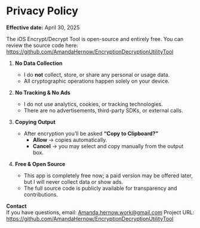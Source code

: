 # Privacy Policy

**Effective date:** April 30, 2025

The iOS Encrypt/Decrypt Tool is open-source and entirely free. You can review the source code here:  
https://github.com/AmandaHernow/EncryptionDecryptionUtilityTool

1. **No Data Collection**  
   - I do **not** collect, store, or share any personal or usage data.  
   - All cryptographic operations happen solely on your device.

2. **No Tracking & No Ads**  
   - I do not use analytics, cookies, or tracking technologies.  
   - There are no advertisements, third-party SDKs, or external calls.

3. **Copying Output**  
   - After encryption you’ll be asked **“Copy to Clipboard?”**  
     - **Allow** → copies automatically.  
     - **Cancel** → you may select and copy manually from the output box.  

4. **Free & Open Source**  
   - This app is completely free now; a paid version may be offered later, but I will never collect data or show ads.  
   - The full source code is publicly available for transparency and contributions.

**Contact**  
If you have questions, email: Amanda.hernow.work@gmail.com
Project URL: https://github.com/AmandaHernow/EncryptionDecryptionUtilityTool
